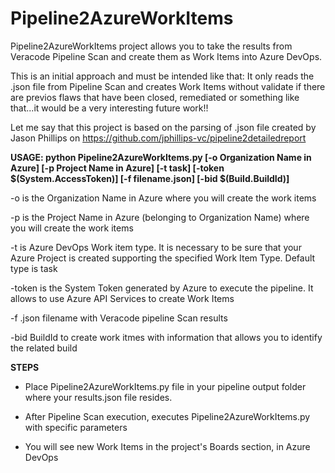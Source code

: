 # Pipeline2AzureWorkItems

Pipeline2AzureWorkItems project allows you to take the results from Veracode Pipeline Scan and create them as Work Items into Azure DevOps.

This is an initial approach and must be intended like that: It only reads the .json file from Pipeline Scan and creates Work Items without validate if there are previos flaws that have been closed, remediated or something like that...it would be a very interesting future work!!

Let me say that this project is based on the parsing of .json file created by Jason Phillips on https://github.com/jphillips-vc/pipeline2detailedreport 

<b>USAGE: python Pipeline2AzureWorkItems.py [-o Organization Name in Azure] [-p Project Name in Azure] [-t task] [-token $(System.AccessToken)] [-f filename.json] [-bid $(Build.BuildId)]</b>

-o is the Organization Name in Azure where you will create the work items

-p is the Project Name in Azure (belonging to Organization Name) where you will create the work items

-t is Azure DevOps Work item type. It is necessary to be sure that your Azure Project is created supporting the specified Work Item Type. Default type is task

-token is the System Token generated by Azure to execute the pipeline. It allows to use Azure API Services to create Work Items

-f .json filename with Veracode pipeline Scan results

-bid BuildId to create work itmes with information that allows you to identify the related build

<b>STEPS</b>

- Place Pipeline2AzureWorkItems.py file in your pipeline output folder where your results.json file resides.

- After Pipeline Scan execution, executes Pipeline2AzureWorkItems.py with specific parameters

- You will see new Work Items in the project's Boards section, in Azure DevOps
